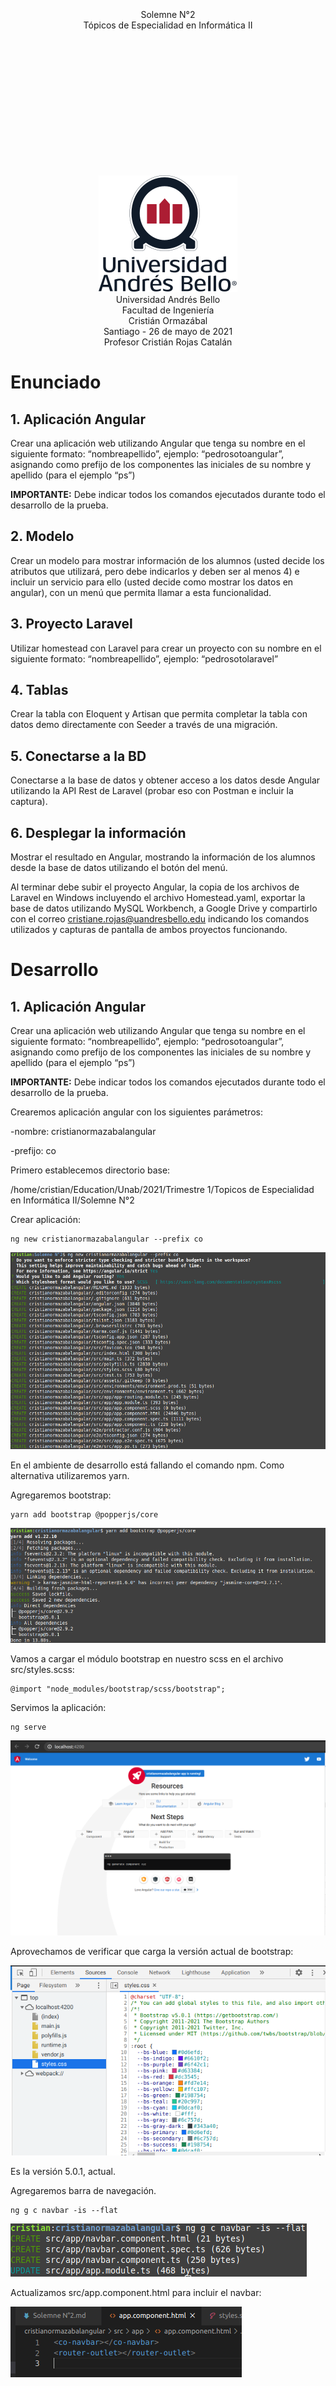 <br><br><br><br><br><br><br>
<center>Solemne N°2</center>
<center>Tópicos de Especialidad en Informática II</center>

<br><br><br><br><br><br><br><br><br><br><br><br>
<center><img src="./img/logo.svg"></center>
<center>Universidad Andrés Bello</center>
<center>Facultad de Ingeniería</center>
<center>Cristián Ormazábal</center>
<center>Santiago - 26 de mayo de 2021</center>
<center>Profesor Cristián Rojas Catalán</center>

<div style="page-break-after: always;"></div>

# Enunciado

## 1. Aplicación Angular
Crear una aplicación web utilizando Angular que tenga su nombre en el siguiente formato:
“nombreapellido”, ejemplo: “pedrosotoangular”, asignando como prefijo de los componentes las
iniciales de su nombre y apellido (para el ejemplo “ps”)

**IMPORTANTE:** Debe indicar todos los comandos ejecutados durante todo el desarrollo de la
prueba.

## 2. Modelo
Crear un modelo para mostrar información de los alumnos (usted decide los atributos que
utilizará, pero debe indicarlos y deben ser al menos 4) e incluir un servicio para ello (usted decide como mostrar los datos en angular), con un menú que permita llamar a esta funcionalidad.

## 3. Proyecto Laravel
Utilizar homestead con Laravel para crear un proyecto con su nombre en el siguiente formato:
“nombreapellido”, ejemplo: “pedrosotolaravel”

## 4. Tablas
Crear la tabla con Eloquent y Artisan que permita completar la tabla con datos demo
directamente con Seeder a través de una migración.

## 5. Conectarse a la BD
Conectarse a la base de datos y obtener acceso a los datos desde Angular utilizando la API Rest
de Laravel (probar eso con Postman e incluir la captura).

## 6. Desplegar la información
Mostrar el resultado en Angular, mostrando la información de los alumnos desde la base de datos
utilizando el botón del menú.

Al terminar debe subir el proyecto Angular, la copia de los archivos de Laravel en Windows
incluyendo el archivo Homestead.yaml, exportar la base de datos utilizando MySQL Workbench, a
Google Drive y compartirlo con el correo cristiane.rojas@uandresbello.edu indicando los comandos utilizados y capturas de pantalla de ambos proyectos funcionando.

# Desarrollo

## 1. Aplicación Angular
Crear una aplicación web utilizando Angular que tenga su nombre en el siguiente formato:
“nombreapellido”, ejemplo: “pedrosotoangular”, asignando como prefijo de los componentes las
iniciales de su nombre y apellido (para el ejemplo “ps”)

**IMPORTANTE:** Debe indicar todos los comandos ejecutados durante todo el desarrollo de la
prueba.

Crearemos aplicación angular con los siguientes parámetros:

-nombre: cristianormazabalangular

-prefijo: co

Primero establecemos directorio base:

/home/cristian/Education/Unab/2021/Trimestre 1/Topicos de Especialidad en Informática II/Solemne N°2

Crear aplicación:
```
ng new cristianormazabalangular --prefix co
```

![](./img/01.png)

En el ambiente de desarrollo está fallando el comando npm. Como alternativa utilizaremos yarn.

Agregaremos bootstrap:
```
yarn add bootstrap @popperjs/core
```
![](./img/02.png)


Vamos a cargar el módulo bootstrap en nuestro scss en el archivo src/styles.scss:

```
@import "node_modules/bootstrap/scss/bootstrap";
```

Servimos la aplicación:

```
ng serve
```

![](./img/04.png)


Aprovechamos de verificar que carga la versión actual de bootstrap:

![](./img/03.png)

Es la versión 5.0.1, actual.

Agregaremos barra de navegación.

```
ng g c navbar -is --flat
```

![](./img/05.png)

Actualizamos src/app.component.html para incluir el navbar:

![](./img/06.png)

En main.ts debemos importar bootstrap para que cargue las funciones del módulo:

```
import 'bootstrap';
```

En src/navbar.html declararemos las rutas necesarias para esta aplicación:

```html
<nav class="navbar navbar-expand-sm navbar-light bg-light">
  <div class="container-fluid">
    <a class="navbar-brand" [routerLink]="['/']">Curso</a>
    <button class="navbar-toggler" type="button" data-bs-toggle="collapse" data-bs-target="#navbarSupportedContent" aria-controls="navbarSupportedContent" aria-expanded="false" aria-label="Toggle navigation">
      <span class="navbar-toggler-icon"></span>
    </button>
    <div class="collapse navbar-collapse" id="navbarSupportedContent">
      <ul class="navbar-nav me-auto mb-2 mb-lg-0">
        <li class="nav-item" routerLinkActive="active">
          <a class="nav-link active" aria-current="page" [routerLink]="['/']">Inicio</a>
        </li>
        <li class="nav-item" routerLinkActive="active">
          <a class="nav-link" [routerLink]="['/alumnos']">Alumnos</a>
        </li>
        <li class="nav-item" routerLinkActive="active">
          <a class="nav-link" [routerLink]="['/acercade']">Acerca de</a>
        </li>
      </ul>
    </div>
  </div>
</nav>
```

Tendremos las siguientes rutas:
- / para inicio
- alumnos para desplegar la información de alumnos obtenida desde la base de datos con un servicio.
- acercade para mostrar información sobre este desarrollo.

Vamos a crear los componentes para las rutas.

* inicio

```
ng g c inicio
```

![](./img/07.png)

Vamos a asignar contenido:

```html
<div class="container">
  <div class="row">
    <div class="col">
      <div class="card">
        <div class="card-header">
          Solemne N°2
        </div>
        <div class="card-body">
          <h5 class="card-title">Prueba con Angular, Laravel, Homestead y mySql.</h5>
          <p class="card-text">Tópicos de especialidad en informática II</p>
        </div>
      </div>
    </div>
  </div>
</div>
```

* alumnos

```
ng g c alumnos
```

![](./img/08.png)

El contenido de alumnos lo vamos a dejar para más adelante, cuando definamos el modelo y el servicio para obtener los datos.

* acercade

```
ng g c acercade
```

![](./img/09.png)


Contenido:

```html
<div class="container">
  <div class="row">
    <div class="col">
      <div class="card">
        <div class="card-header">
          Solemne N°2 - Cristián Ormazábal
        </div>
        <div class="card-body">
          <h5 class="card-title">Prueba con Angular, Laravel, Homestead y mySql.</h5>
          <p class="card-text">Tópicos de especialidad en informática II</p>
        </div>
      </div>
    </div>
  </div>
</div>
```

Luego debemos registrar las rutas en app.module.ts:

```ts
import { AppRoutingModule, routes } from './app-routing.module';
```

y en el arreglo imports de @NgModule:
```ts
imports: [
    routes,
    BrowserModule,
    AppRoutingModule
  ],
```

Además, en app-routing.module.ts debemos registrar las rutas y exportarlas:

```ts
import { ModuleWithProviders, NgModule } from '@angular/core';
import { RouterModule, Routes } from '@angular/router';
import { InicioComponent } from './inicio/inicio.component';
import { AlumnosComponent } from './alumnos/alumnos.component';
import { AcercadeComponent } from './acercade/acercade.component';

const appRoutes: Routes = [
  { path: '', redirectTo: '/inicio', pathMatch: 'full' },
  { path: 'inicio', component: InicioComponent, },
  { path: 'alumnos', component: AlumnosComponent, },
  { path: 'acercade', component: AcercadeComponent, },
];

@NgModule({
  imports: [RouterModule.forRoot(appRoutes)],
  exports: [RouterModule]
})
export class AppRoutingModule { }
export const routes: ModuleWithProviders<RouterModule> = RouterModule.forRoot(appRoutes);
```

## 2. Modelo
Crear un modelo para mostrar información de los alumnos (usted decide los atributos que
utilizará, pero debe indicarlos y deben ser al menos 4) e incluir un servicio para ello (usted decide como mostrar los datos en angular), con un menú que permita llamar a esta funcionalidad.

Creación de modelo:

```bash
mkdir src/app/modelo
cd src/app/modelo
ng g class alumno --skit-tests
```

Vamos a definir el contenido de la clase Alumno:

```ts
export class Alumno {
  constructor(
    public id: string,
    public nombre: string,
    public descripcion: string,
    public anoIngreso: number,
    public fechaNacimiento: Date,
    public miniatura: string,
  ) {}
}

```

Vamos a crear un servicio que obtiene alumnos al que llamaremos AlumnosService:

```bash
mkdir src/app/servicios
pushd src/app/servicios
ng g s alumnos --skip-tests
popd
```

```ts
import { HttpClient } from '@angular/common/http';
import { Injectable } from '@angular/core';
import { Alumno } from '../modelo/alumno';
import { Observable } from 'rxjs';

@Injectable({
  providedIn: 'root'
})
export class AlumnosService {
  alumnos: Alumno[] = [
    {
      id: '1', nombre: 'Imagen web', descripcion: 'imagen de ejemplo', miniatura: 'https://images.unsplash.com/photo-1563874257547-d19fbb71b46c?ixid=MnwxMjA3fDB8MHxzZWFyY2h8Mnx8dGh1bWJuYWlsfGVufDB8fDB8fA%3D%3D&ixlib=rb-1.2.1&auto=format&fit=crop&w=500&q=60',
      anoIngreso: 2020, fechaNacimiento: new Date() },
    {
      id: '2', nombre: 'Imagen web 2', descripcion: 'imagen de ejemplo', miniatura: 'https://images.unsplash.com/photo-1614178082459-8d801006f86f?ixid=MnwxMjA3fDB8MHxzZWFyY2h8M3x8dGh1bWJuYWlsfGVufDB8fDB8fA%3D%3D&ixlib=rb-1.2.1&auto=format&fit=crop&w=500&q=60',
      anoIngreso: 2020, fechaNacimiento: new Date() },
    {
      id: '3', nombre: 'Imagen web 3', descripcion: 'imagen de ejemplo', miniatura: 'https://images.unsplash.com/photo-1611223426643-fa293cb2efbc?ixid=MnwxMjA3fDB8MHxzZWFyY2h8N3x8dGh1bWJuYWlsfGVufDB8fDB8fA%3D%3D&ixlib=rb-1.2.1&auto=format&fit=crop&w=500&q=60',
      anoIngreso: 2020, fechaNacimiento: new Date() },
    {
      id: '4', nombre: 'Imagen web 4', descripcion: 'imagen de ejemplo', miniatura: 'https://images.unsplash.com/photo-1521566652839-697aa473761a?ixid=MnwxMjA3fDB8MHxzZWFyY2h8MTF8fHRodW1ibmFpbHxlbnwwfHwwfHw%3D&ixlib=rb-1.2.1&auto=format&fit=crop&w=500&q=60',
      anoIngreso: 2020, fechaNacimiento: new Date() },
    {
      id: '5', nombre: 'Imagen web 5', descripcion: 'imagen de ejemplo', miniatura: 'https://images.unsplash.com/photo-1543249098-142376d7f72b?ixid=MnwxMjA3fDB8MHxzZWFyY2h8MTN8fHRodW1ibmFpbHxlbnwwfHwwfHw%3D&ixlib=rb-1.2.1&auto=format&fit=crop&w=500&q=60',
      anoIngreso: 2020, fechaNacimiento: new Date() },
    {
      id: '6', nombre: 'Imagen web 6', descripcion: 'imagen de ejemplo', miniatura: 'https://images.unsplash.com/photo-1510272206246-9c2faaf4b4b6?ixid=MnwxMjA3fDB8MHxzZWFyY2h8MjF8fHRodW1ibmFpbHxlbnwwfHwwfHw%3D&ixlib=rb-1.2.1&auto=format&fit=crop&w=500&q=60',
      anoIngreso: 2020, fechaNacimiento: new Date() },
    {
      id: '7', nombre: 'Imagen web 7', descripcion: 'imagen de ejemplo', miniatura: 'https://images.unsplash.com/photo-1553830591-42e4fd7035ec?ixid=MnwxMjA3fDB8MHxzZWFyY2h8MjZ8fHRodW1ibmFpbHxlbnwwfHwwfHw%3D&ixlib=rb-1.2.1&auto=format&fit=crop&w=500&q=60',
      anoIngreso: 2020, fechaNacimiento: new Date() },
    {
      id: '8', nombre: 'Imagen web 8', descripcion: 'imagen de ejemplo', miniatura: 'https://images.unsplash.com/photo-1586765677067-f8030bd8e303?ixid=MnwxMjA3fDB8MHxzZWFyY2h8MzF8fHRodW1ibmFpbHxlbnwwfHwwfHw%3D&ixlib=rb-1.2.1&auto=format&fit=crop&w=500&q=60',
      anoIngreso: 2020, fechaNacimiento: new Date() }
  ]

  constructor(private http :HttpClient){
  }

  // getAlumnos(): Observable<Alumno[]>{
  //   return this.http.get<Alumno[]>('http://cristianormazaballaravel.test/api/v1/alumnos');
  // }
  getAlumnos() {
    return this.alumnos;
  }
}

```

Nota. Por ahora dejaremos comentado la llamada a Laravel y con datos ficticios.

Hay que agregar la instanciación el servicio al app module:

```ts
import { AlumnosService } from './servicios/alumnos.service';

@NgModule({
...
  providers: [AlumnosService],
  bootstrap: [AppComponent]
...
```

Ahora vamos a implementar el componente de la ruta alumnos para mostrar la información de alumnos obtenida desde el servicio AlumnosService.

En el componente de alumnos agregaremos la carga de alumnos:

```ts
import { Component, OnInit } from '@angular/core';
import { Observable } from 'rxjs';
import { Alumno } from '../modelo/alumno';
import { AlumnosService } from '../servicios/alumnos.service';

@Component({
  selector: 'co-alumnos',
  templateUrl: './alumnos.component.html',
  styleUrls: ['./alumnos.component.scss']
})
export class AlumnosComponent implements OnInit {
  //alumnos: Observable<Alumno[]>;
  alumnos: Alumno[];
  constructor(
    private alumnosService: AlumnosService,
  ) { 
    this.alumnos = alumnosService.getAlumnos();
  }

  ngOnInit(): void {
  }

}

```

Por ahora dejaremos comentada la linea con la definición de Observable hasta que tengamos el servicio llamando a Laravel.

El contenido del componente alumnos:

```html
<div class="container">
  <div class="row row-cols-sm-4 row-cols-md-5">
    <div class="col" *ngFor="let alumno of alumnos">
      <co-alumno [alumno]="alumno"></co-alumno>
    </div>
  </div>
</div>
```

Ahora debemos crear el componente alumno:

```bash
pushd src/app/alumnos
ng g c alumno -s --skip-tests --flat
popd
```

```ts
import { Component, Input, OnInit } from '@angular/core';
import { Alumno } from '../modelo/alumno';

@Component({
  selector: 'co-alumno',
  templateUrl: './alumno.component.html',
  styles: [
  ]
})
export class AlumnoComponent implements OnInit {
  @Input() alumno!: Alumno;
  constructor() { }

  ngOnInit(): void {
  }

}

```

```html
<div class="card" style="width: 18rem;">
  <img [src]="alumno.miniatura" class="img-fluid" alt="...">
  <div class="card-body">
    <h5 class="card-title">{{alumno.nombre | uppercase}}</h5>
    <p class="card-text">{{alumno.descripcion}}</p>
  </div>
  <ul class="list-group list-group-flush">
    <li class="list-group-item">Año: {{alumno.anoIngreso}}</li>
    <li class="list-group-item">Fecha nac: {{alumno.fechaNacimiento | date:'shortDate'}}</li>
  </ul>
</div>
```

## 3. Proyecto Laravel
Utilizar homestead con Laravel para crear un proyecto con su nombre en el siguiente formato:
“nombreapellido”, ejemplo: “pedrosotolaravel”

Crearemos un proyecto llamado cristianormazaballaravel.

```bash
cd Homestead
vagrant up
vagrant ssh
composer create-project laravel/laravel cristianormazaballaravel
```

![](./img/10.png)

```bash
cd cristianormazaballaravel
ls -l
```

![](./img/11.png)


Agregamos la entrada a /etc/hosts:

```bash
192.168.10.10   cristianormazaballaravel.test
```

Y probamos:

![](./img/12.png)

Y el archivo Homestead.yaml:

```yaml
---
ip: "192.168.10.10"
memory: 2048
cpus: 2
provider: virtualbox

authorize: ~/.ssh/id_rsa.pub

keys:
    - ~/.ssh/id_rsa

folders:
    - map: ~/code
      to: /home/vagrant/code

sites:
    - map: homestead.test
      to: /home/vagrant/primerproyectolaravel/public
    - map: cristianormazaballaravel.test
      to: /home/vagrant/cristianormazaballaravel/public

databases:
    - homestead

features:
    - mysql: true
    - mariadb: false
    - postgresql: false
    - ohmyzsh: false
    - webdriver: false

```

## 4. Tablas
Crear la tabla con Eloquent y Artisan que permita completar la tabla con datos demo
directamente con Seeder a través de una migración.


Creación de base de datos

Ejecutar
```bash
mysql -u homestead -p
```

Creamos base de datos **cristianormazabalmysql**:

```mysql
CREATE DATABASE cristianormazabalmysql;
```

![](img/14.png)

Ingresamos a la maquina al proyecto y dejamos guardados saliendo una vez que asignamos el valor de DB_DATABASE=cristianormazabalmysql y DB_PASSWORD=secret

```bash
cd cristianormazaballaravel
vi .env
```

Y el contenido:
```bash
APP_NAME=Laravel
APP_ENV=local
APP_KEY=base64:QErWHSv5jBj3kbeBJnyLvZ0seOnf3kMY/TBh45KN6Fw=
APP_DEBUG=true
APP_URL=http://localhost

LOG_CHANNEL=stack
LOG_LEVEL=debug

DB_CONNECTION=mysql
DB_HOST=127.0.0.1
DB_PORT=3306
DB_DATABASE=cristianormazabalmysql
DB_USERNAME=root
DB_PASSWORD=secret

BROADCAST_DRIVER=log
CACHE_DRIVER=file
QUEUE_CONNECTION=sync
SESSION_DRIVER=file
SESSION_LIFETIME=120

MEMCACHED_HOST=127.0.0.1

REDIS_HOST=127.0.0.1
REDIS_PASSWORD=null
REDIS_PORT=6379

MAIL_MAILER=smtp
MAIL_HOST=mailhog
MAIL_PORT=1025
MAIL_USERNAME=null
MAIL_PASSWORD=null
MAIL_ENCRYPTION=null
MAIL_FROM_ADDRESS=null
MAIL_FROM_NAME="${APP_NAME}"

AWS_ACCESS_KEY_ID=
AWS_SECRET_ACCESS_KEY=

```


Creamos el modelo

```bash
php artisan make:model alumnos -m
```

![](img/13.png)

Editamos la creación del modelo:

```bash
vi database/migrations/2021_05_28_013653_create_alumnos_table.php
```

```php
<?php

use Illuminate\Database\Migrations\Migration;
use Illuminate\Database\Schema\Blueprint;
use Illuminate\Support\Facades\Schema;

class CreateAlumnosTable extends Migration
{
    /**
     * Run the migrations.
     *
     * @return void
     */
    public function up()
    {
        Schema::create('alumnos', function (Blueprint $table) {
            $table->id();
            $table->string('nombre', 255);
            $table->text('descripcion')->nullable();
            $table->string('miniatura')->nullable();
            $table->integer('anoingreso');
            $table->datetime('fechanacimiento');
            $table->timestamps();
        });
    }

    /**
     * Reverse the migrations.
     *
     * @return void
     */
    public function down()
    {
        Schema::dropIfExists('alumnos');
    }
}

```

Ejecutamos la migración:
```bash
php artisan migrate
```

![](img/15.png)

Y la tabla

![](img/16.png)


```bash
 vi app/Models/alumnos.php
```

```php
<?php

namespace App\Models;

use Illuminate\Database\Eloquent\Factories\HasFactory;
use Illuminate\Database\Eloquent\Model;

class alumnos extends Model
{
    use HasFactory;
    protected $fillable = [
            'nombre', 'descripcion', 'miniatura', 'anoingreso', 'fechanacimiento'
    ];
}

```

Seeder

```bash
php artisan make:seeder alumnosTableSeeder
vi database/seeders/alumnosTableSeeder.php
```

```php
<?php

namespace Database\Seeders;

use Illuminate\Database\Seeder;

use App\Models\alumnos;
use Faker\Factory as Faker;

class alumnosTableSeeder extends Seeder
{
    /**
     * Run the database seeds.
     *
     * @return void
     */
    public function run()
    {
            $faker = Faker::create();
            $miniaturas = array(
                    "miniatura1",
                    "miniatura2",
                    "miniatura3",
                    "miniatura4",
                    "miniatura5",
                    "miniatura6",
                    "miniatura7",
                    "miniatura8",
                    "miniatura9",
                    "miniatura10"
           );
           foreach ($miniaturas as $miniatura)
           {
                   alumnos::create([
                           'nombre' => $faker->text(80),
                           'descripcion' => $content = $faker->paragraph(18),
                           'miniatura' => $miniatura."_MINI.jpg",
                           'anoingreso' => 2020,
                           'fechanacimiento' => $faker->date()
                   ]);
           }
    }
}

```

```bash
vi database/seeders/DatabaseSeeder.php
```

```php
<?php

namespace Database\Seeders;

use Illuminate\Database\Seeder;

class DatabaseSeeder extends Seeder
{
    /**
     * Seed the application's database.
     *
     * @return void
     */
    public function run()
    {
        $this->call(alumnosTableSeeder::class);
    }
}

```

```bash
php artisan db:seed
```

![](img/17.png)


## 5. Conectarse a la BD
Conectarse a la base de datos y obtener acceso a los datos desde Angular utilizando la API Rest
de Laravel (probar eso con Postman e incluir la captura).

Editar archivo de rutas

```bash
vi routes/api.php
```

```php
<?php

use Illuminate\Http\Request;
use Illuminate\Support\Facades\Route;

/*
|--------------------------------------------------------------------------
| API Routes
|--------------------------------------------------------------------------
|
| Here is where you can register API routes for your application. These
| routes are loaded by the RouteServiceProvider within a group which
| is assigned the "api" middleware group. Enjoy building your API!
|
*/

Route::middleware('auth:api')->get('/user', function (Request $request) {
    return $request->user();
});

Route::group(['prefix' => 'v1', 'middleware' => 'cors'], function(){
        Route::resource('alumnos', 'App\Http\Controllers\AlumnosController');
});

```

Crear controlador
```bash
php artisan make:controller AlumnosController --resource
```

![](img/18.png)

Verificamos las rutas

```bash
php artisan route:list
```

![](img/19.png)


Editamos el controlador

```bash
vi app/Http/Controllers/AlumnosController.php
```

```php
?php

namespace App\Http\Controllers;

use Illuminate\Http\Request;
use App\Models\alumnos;
use Illuminate\Support\Facades\Response;

class AlumnosController extends Controller
{
    /**
     * Display a listing of the resource.
     *
     * @return \Illuminate\Http\Response
     */
    public function index()
    {
            $alumnos = alumnos::all();
            $response = Response::json($alumnos, 200);
            return $response;
    }
    /**
     * Show the form for creating a new resource.
     *
     * @return \Illuminate\Http\Response
     */
    public function create()
    {
    }
/**
     * Store a newly created resource in storage.
     *
     * @param  \Illuminate\Http\Request  $request
     * @return \Illuminate\Http\Response
     */
    public function store(Request $request)
    {
    }
    /**
     * Display the specified resource.
     *
     * @param  int  $id
     * @return \Illuminate\Http\Response
     */
    public function show($id)
    {
    }
    /**
     * Show the form for editing the specified resource.
     *
     * @param  int  $id
     * @return \Illuminate\Http\Response
     */
    public function edit($id)
    {
    }
 /**
     * Update the specified resource in storage.
     *
     * @param  \Illuminate\Http\Request  $request
     * @param  int  $id
     * @return \Illuminate\Http\Response
     */
    public function update(Request $request, $id)
    {
    }
 /**
     * Remove the specified resource from storage.
     *
     * @param  int  $id
     * @return \Illuminate\Http\Response
     */
    public function destroy($id)
    {
    }
}

```

Vamos a agregar Cors:

```bash
php artisan make:middleware Cors
```

![](img/20.png)


```bash
vi app/Http/Middleware/Cors.php
```

```php
<?php

namespace App\Http\Middleware;

use Closure;
use Illuminate\Http\Request;

class Cors
{
    /**
     * Handle an incoming request.
     *
     * @param  \Illuminate\Http\Request  $request
     * @param  \Closure  $next
     * @return mixed
     */
    public function handle(Request $request, Closure $next)
    {
            return $next($request)->header('Access-Control-Allow-Origin','*')
                    ->header('Access-Control-Allow-Methods', 'GET, POST, PUT, DELETE, OPTIONS');
    }
}

```

```bash
vi app/Http/Kernel.php
```
y se agrega la línea:

```php
'cors' => \App\Http\Middleware\Cors::class,
```

Si probamos en el navegador la api yendo a http://cristianormazaballaravel.test/api/v1/alumnos

![](img/21.png)

Vamos a probar con postman:

![](img/22.png)

## 6. Desplegar la información
Mostrar el resultado en Angular, mostrando la información de los alumnos desde la base de datos
utilizando el botón del menú.

Vamos a modificar los archivos que dejamos pendientes ahora que está implementada la API Laravel.

Editamos src/app/servicios/alumnos.service.ts

Ahora, al navegar:

http://localhost:4200


![](img/23.png)

El menú tiene la ruta Alumnos, que al seleccionar, despliega los alumnos:

![](img/24.png)


Al revisar el inspector de red, vemos la llamada a Laravel:

![](img/25.png)

Y el contenido

![](img/26.png)



Al terminar debe subir el proyecto Angular, la copia de los archivos de Laravel en Windows
incluyendo el archivo Homestead.yaml, exportar la base de datos utilizando MySQL Workbench, a
Google Drive y compartirlo con el correo cristiane.rojas@uandresbello.edu indicando los comandos utilizados y capturas de pantalla de ambos proyectos funcionando.

Se incluyen los archivos:

- cristianormazabalmysql.sql - mysqldump
- cristianormazaballaravel - proyecto laravel
- Homestead.yaml - archivo de configuración de Homestead
- Solemne N°2.md - este archivo
- Solemne N°2.pdf - este archivo renderizado como pdf
- img - directorio con imágenes de este proyecto.
- cristianormazabalangular - directorio con el proyecto de la aplicación angular.
